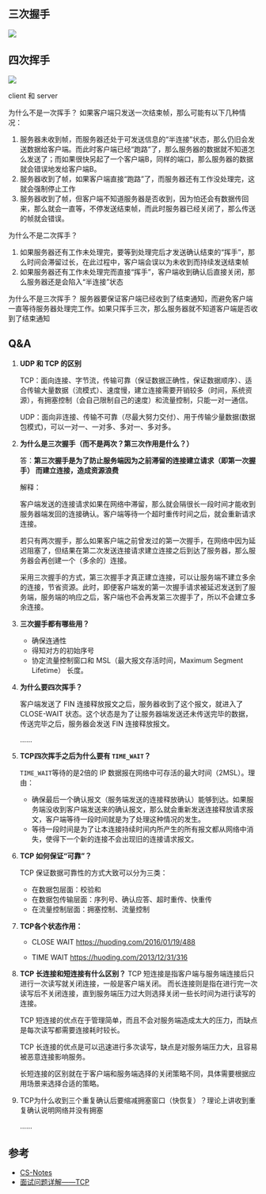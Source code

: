 ## 三次握手

![](https://cs-notes-1256109796.cos.ap-guangzhou.myqcloud.com/e92d0ebc-7d46-413b-aec1-34a39602f787.png)

## 四次挥手

![](https://cs-notes-1256109796.cos.ap-guangzhou.myqcloud.com/f87afe72-c2df-4c12-ac03-9b8d581a8af8.jpg)

client 和 server

为什么不是一次挥手？
如果客户端只发送一次结束帧，那么可能有以下几种情况：

1. 服务器未收到帧，而服务器还处于可发送信息的“半连接”状态，那么仍旧会发送数据给客户端。而此时客户端已经“跑路”了，那么服务器的数据就不知道怎么发送了；而如果很快另起了一个客户端B，同样的端口，那么服务器的数据就会错误地发给客户端B。
2. 服务器收到了帧，如果客户端直接“跑路”了，而服务器还有工作没处理完，这就会强制停止工作
3. 服务器收到了帧，但客户端不知道服务器是否收到，因为怕还会有数据传回来，那么就会一直等，不停发送结束帧，而此时服务器已经关闭了，那么传送的帧就会错误。

为什么不是二次挥手？
1. 如果服务器还有工作未处理完，要等到处理完后才发送确认结束的“挥手”，那么时间会滞留过长，在此过程中，客户端会误以为未收到而持续发送结束帧
2. 如果服务器还有工作未处理完而直接“挥手”，客户端收到确认后直接关闭，那么服务器还是会陷入“半连接”状态

为什么不是三次挥手？
服务器要保证客户端已经收到了结束通知，而避免客户端一直等待服务器处理完工作。如果只挥手三次，那么服务器就不知道客户端是否收到了结束通知

## Q&A

1.  **UDP 和 TCP 的区别**

    TCP：面向连接、字节流，传输可靠（保证数据正确性，保证数据顺序）、适合传输大量数据（流模式）、速度慢，建立连接需要开销较多（时间，系统资源），有拥塞控制（会自己限制自己的速度）和流量控制，只能一对一通信。

    UDP：面向非连接、传输不可靠（尽最大努力交付）、用于传输少量数据(数据包模式)，可以一对一、一对多、多对一、多对多。

2.  **为什么是三次握手（而不是两次？第三次作用是什么？）**

    答：**第三次握手是为了防止服务端因为之前滞留的连接建立请求（即第一次握手） 而建立连接，造成资源浪费**

    解释：

    客户端发送的连接请求如果在网络中滞留，那么就会隔很长一段时间才能收到服务器端发回的连接确认。客户端等待一个超时重传时间之后，就会重新请求连接。

    若只有两次握手，那么如果客户端之前曾发过的第一次握手，在网络中因为延迟阻塞了，但结果在第二次发送连接请求建立连接之后到达了服务器，那么服务器会再创建一个（多余的）连接。

    采用三次握手的方式，第三次握手才真正建立连接，可以让服务端不建立多余的连接，节省资源。此时，即便客户端发的第一次握手请求被延迟发送到了服务端，服务端的响应之后，客户端也不会再发第三次握手了，所以不会建立多余连接。

3.  **三次握手都有哪些用？**

    +   确保连通性
    +   得知对方的初始序号
    +   协定流量控制窗口和 MSL（最大报文存活时间，Maximum Segment Lifetime） 长度。

4.  **为什么要四次挥手？**

    客户端发送了 FIN 连接释放报文之后，服务器收到了这个报文，就进入了 CLOSE-WAIT 状态。这个状态是为了让服务器端发送还未传送完毕的数据，传送完毕之后，服务器会发送 FIN 连接释放报文。

    ……

5.  **TCP四次挥手之后为什么要有 `TIME_WAIT`？**

    `TIME_WAIT`等待的是2倍的 IP 数据报在网络中可存活的最大时间（2MSL）。理由：

    -   确保最后一个确认报文（服务端发送的连接释放确认）能够到达。如果服务端没收到客户端发送来的确认报文，那么就会重新发送连接释放请求报文，客户端等待一段时间就是为了处理这种情况的发生。
    -   等待一段时间是为了让本连接持续时间内所产生的所有报文都从网络中消失，使得下一个新的连接不会出现旧的连接请求报文。

6.  **TCP 如何保证“可靠”？**

    TCP 保证数据可靠性的方式大致可以分为三类：

    +   在数据包层面：校验和
    +   在数据包传输层面：序列号、确认应答、超时重传、快重传
    +   在流量控制层面：拥塞控制、流量控制

7.  **TCP各个状态作用：**

    -   CLOSE WAIT https://huoding.com/2016/01/19/488

    -   TIME WAIT https://huoding.com/2013/12/31/316

8.  **TCP 长连接和短连接有什么区别？**
    TCP 短连接是指客户端与服务端连接后只进行一次读写就关闭连接，一般是客户端关闭。
    而长连接则是指在进行完一次读写后不关闭连接，直到服务端压力过大则选择关闭一些长时间为进行读写的连接。

    TCP 短连接的优点在于管理简单，而且不会对服务端造成太大的压力，而缺点是每次读写都需要连接耗时较长。

    TCP 长连接的优点是可以迅速进行多次读写，缺点是对服务端压力大，且容易被恶意连接影响服务。

    长短连接的区别就在于客户端和服务端选择的关闭策略不同，具体需要根据应用场景来选择合适的策略。

9.  TCP为什么收到三个重复确认后要缩减拥塞窗口（快恢复）？理论上讲收到重复确认说明网络并没有拥塞

    ……

    

## 参考

-   [CS-Notes](http://www.cyc2018.xyz/%E8%AE%A1%E7%AE%97%E6%9C%BA%E5%9F%BA%E7%A1%80/%E7%BD%91%E7%BB%9C%E5%9F%BA%E7%A1%80/%E8%AE%A1%E7%AE%97%E6%9C%BA%E7%BD%91%E7%BB%9C%20-%20%E4%BC%A0%E8%BE%93%E5%B1%82.html)
-   [面试问题详解——TCP](https://leetcode-cn.com/circle/discuss/aqTOW4/)



